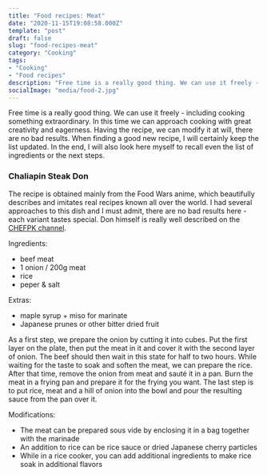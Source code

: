 ```yaml
---
title: "Food recipes: Meat"
date: "2020-11-15T19:08:58.000Z"
template: "post"
draft: false
slug: "food-recipes-meat"
category: "Cooking"
tags:
- "Cooking"
- "Food recipes"
description: "Free time is a really good thing. We can use it freely - including cooking something extraordinary. In this time we can approach cooking with great creativity and eagerness. Having the recipe, we can modify it at will, there are no bad results. When finding a good new recipe, I will certainly keep the list updated"
socialImage: "media/food-2.jpg"
---
```

Free time is a really good thing. We can use it freely - including cooking something extraordinary. In this time we can approach cooking with great creativity and eagerness. Having the recipe, we can modify it at will, there are no bad results. When finding a good new recipe, I will certainly keep the list updated. In the end, I will also look here myself to recall even the list of ingredients or the next steps.

### Chaliapin Steak Don
The recipe is obtained mainly from the Food Wars anime, which beautifully describes and imitates real recipes known all over the world. I had several approaches to this dish and I must admit, there are no bad results here - each variant tastes special. Don himself is really well described on the [CHEFPK channel](https://www.youtube.com/watch?v=6TiCcI3s6ZM).

Ingredients:
- beef meat
- 1 onion / 200g meat
- rice
- peper & salt

Extras:
- maple syrup + miso for marinate
- Japanese prunes or other bitter dried fruit

As a first step, we prepare the onion by cutting it into cubes. Put the first layer on the plate, then put the meat in it and cover it with the second layer of onion. The beef should then wait in this state for half to two hours. While waiting for the taste to soak and soften the meat, we can prepare the rice. After that time, remove the onion from meat and sauté it in a pan. Burn the meat in a frying pan and prepare it for the frying you want. The last step is to put rice, meat and a hill of onion into the bowl and pour the resulting sauce from the pan over it.

Modifications:
- The meat can be prepared sous vide by enclosing it in a bag together with the marinade
- An addition to rice can be rice sauce or dried Japanese cherry particles
- While in a rice cooker, you can add additional ingredients to make rice soak in additional flavors